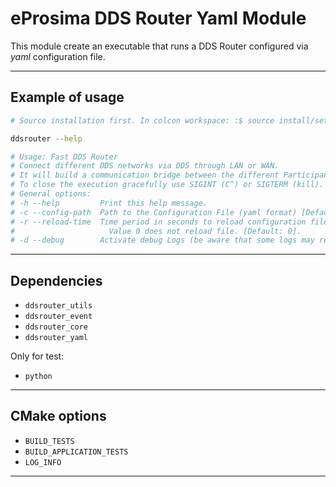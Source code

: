 # eProsima DDS Router Yaml Module

This module create an executable that runs a DDS Router configured via *yaml* configuration file.

---

## Example of usage

```sh
# Source installation first. In colcon workspace: :$ source install/setup.bash

ddsrouter --help

# Usage: Fast DDS Router
# Connect different DDS networks via DDS through LAN or WAN.
# It will build a communication bridge between the different Participants included in the provided configuration file.
# To close the execution gracefully use SIGINT (C^) or SIGTERM (kill).
# General options:
# -h --help         Print this help message.
# -c --config-path  Path to the Configuration File (yaml format) [Default: ./DDS_ROUTER_CONFIGURATION.yaml].
# -r --reload-time  Time period in seconds to reload configuration file. This is needed when FileWatcher functionality is not available (e.g. config file is a symbolic link).
#                     Value 0 does not reload file. [Default: 0].
# -d --debug        Activate debug Logs (be aware that some logs may require specific CMAKE compilation options).
```

---

## Dependencies

* `ddsrouter_utils`
* `ddsrouter_event`
* `ddsrouter_core`
* `ddsrouter_yaml`

Only for test:

* `python`

---

## CMake options

* `BUILD_TESTS`
* `BUILD_APPLICATION_TESTS`
* `LOG_INFO`

---

